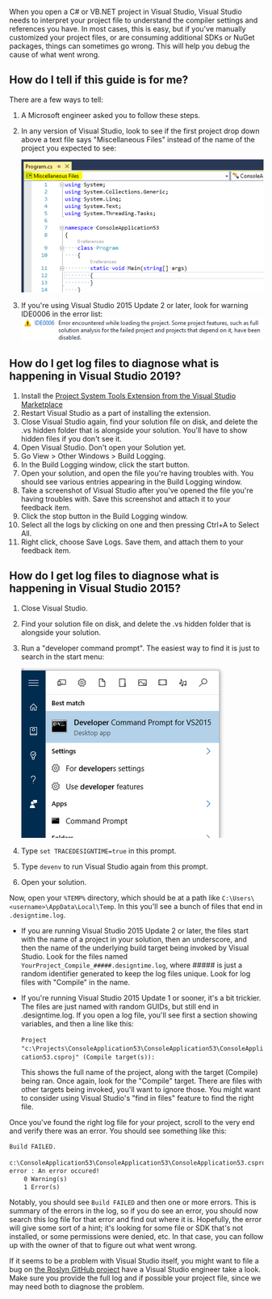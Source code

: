 When you open a C# or VB.NET project in Visual Studio, Visual Studio needs to interpret your project file to understand
the compiler settings and references you have. In most cases, this is easy, but if you've manually customized your
project files, or are consuming additional SDKs or NuGet packages, things can sometimes go wrong. This will help you
debug the cause of what went wrong.

## How do I tell if this guide is for me?

There are a few ways to tell:

1. A Microsoft engineer asked you to follow these steps.

2. In any version of Visual Studio, look to see if the first project drop down above a text file says "Miscellaneous Files" instead of
   the name of the project you expected to see:

    ![Miscellaneous Files show in the navigation bars](images/design-time-build-errors/miscellaneous-files.png)

3. If you're using Visual Studio 2015 Update 2 or later, look for warning IDE0006 in the error list:
    ![IDE0006 error example](images/design-time-build-errors/ide0006.png)

## How do I get log files to diagnose what is happening in Visual Studio 2019?

1. Install the [Project System Tools Extension from the Visual Studio Marketplace](https://marketplace.visualstudio.com/items?itemName=VisualStudioProductTeam.ProjectSystemTools)
2. Restart Visual Studio as a part of installing the extension.
3. Close Visual Studio again, find your solution file on disk, and delete the .vs hidden folder that is alongside your solution. You'll have to show hidden files if you don't see it.
4. Open Visual Studio. Don't open your Solution yet.
5. Go View > Other Windows > Build Logging.
6. In the Build Logging window, click the start button.
7. Open your solution, and open the file you're having troubles with. You should see various entries appearing in the Build Logging window.
8. Take a screenshot of Visual Studio after you've opened the file you're having troubles with. Save this screenshot and attach it to your feedback item.
8. Click the stop button in the Build Logging window.
9. Select all the logs by clicking on one and then pressing Ctrl+A to Select All.
10. Right click, choose Save Logs. Save them, and attach them to your feedback item.

## How do I get log files to diagnose what is happening in Visual Studio 2015?

1. Close Visual Studio.
2. Find your solution file on disk, and delete the .vs hidden folder that is alongside your solution.
3. Run a "developer command prompt". The easiest way to find it is just to search in the start menu:

    ![Running the developer command prompt](images/design-time-build-errors/run-developer-command-prompt.png)

4. Type `set TRACEDESIGNTIME=true` in this prompt.
5. Type `devenv` to run Visual Studio again from this prompt.
6. Open your solution.

Now, open your `%TEMP%` directory, which should be at a path like `C:\Users\<username>\AppData\Local\Temp`. In this
you'll see a bunch of files that end in `.designtime.log`.

- If you are running Visual Studio 2015 Update 2 or later, the files start with the name of a project in your solution,
  then an underscore, and then the name of the underlying build target being invoked by Visual Studio. Look for the
  files named `YourProject_Compile_#####.designtime.log`, where ##### is just a random identifier generated to keep the
  log files unique. Look for log files with "Compile" in the name.

- If you're running Visual Studio 2015 Update 1 or sooner, it's a bit trickier. The files are just named with random
  GUIDs, but still end in .designtime.log. If you open a log file, you'll see first a section showing variables, and
  then a line like this:

  `Project "c:\Projects\ConsoleApplication53\ConsoleApplication53\ConsoleApplication53.csproj" (Compile target(s)):`

  This shows the full name of the project, along with the target (Compile) being ran. Once again, look for the "Compile"
  target. There are files with other targets being invoked, you'll want to ignore those. You might want to consider
  using Visual Studio's "find in files" feature to find the right file.

Once you've found the right log file for your project, scroll to the very end and verify there was an error. You should
see something like this:

    Build FAILED.

    c:\ConsoleApplication53\ConsoleApplication53\ConsoleApplication53.csproj(17,5): error : An error occured!
        0 Warning(s)
        1 Error(s)

Notably, you should see `Build FAILED` and then one or more errors. This is summary of the errors in the log, so if you
do see an error, you should now search this log file for that error and find out where it is. Hopefully, the error will
give some sort of a hint; it's looking for some file or SDK that's not installed, or some permissions were denied, etc.
In that case, you can follow up with the owner of that to figure out what went wrong.

If it seems to be a problem with Visual Studio itself, you might want to file a bug on
[the Roslyn GitHub project](https://github.com/dotnet/roslyn) have a Visual Studio engineer take a look. Make sure you
provide the full log and if possible your project file, since we may need both to diagnose the problem.
